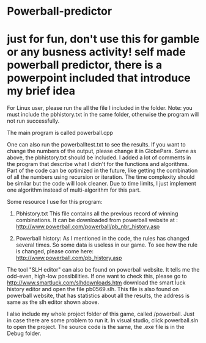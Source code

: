 # Powerball-predictor

just for fun, don't use this for gamble or any busness activity! 
self made powerball predictor, there is a powerpoint included that introduce my brief idea
==============================================================================

For Linux user, please run the all the file I included in the folder. Note: you must include the pbhistory.txt in the same folder, otherwise the program will not run successfully.


The main program is called powerball.cpp

One can also run the powerballtest.txt to see the results. If you want to change the numbers of the output, please change it in GlobePara. Same as above, the pbhistory.txt should be included.
I added a lot of comments in the program that describe what I didn't for the functions and algorithms. Part of the code can be optimized in the future, like getting the combination of all the numbers using recursion or iteration. The time complexity should be similar but the code will look cleaner. Due to time limits, I just implement one algorithm instead of multi-algorithm for this part. 

Some resource I use for this program:
1.	Pbhistory.txt
This file contains all the previous record of winning combinations. It can be downloaded from powerball website at : http://www.powerball.com/powerball/pb_nbr_history.asp

2.	Powerball history:
As I mentioned in the code, the rules has changed several times. So some data is useless in our game. To see how the rule is changed, please come here: http://www.powerball.com/pb_history.asp 

 
The tool "SLH editor" can also be found on powerball website. It tells me the odd-even, high-low possibilities.
If one want to check this, please go to http://www.smartluck.com/slhdownloads.htm download the smart luck history editor and open the file pb0569.slh. This file is also found on powerball website, that has statistics about all the results, the address is same as the slh editor shown above.

I also include my whole project folder of this game, called /powerball. Just in case there are some problem to run it. In visual studio, click powerball.sln to open the project. The source code is the same, the .exe file is in the Debug folder.
